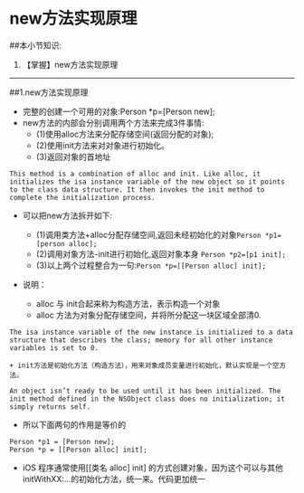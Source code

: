 # new方法实现原理
##本小节知识:
1. 【掌握】new方法实现原理

---

##1.new方法实现原理
- 完整的创建一个可用的对象:Person *p=[Person new];
- new方法的内部会分别调用两个方法来完成3件事情:
    + (1)使用alloc方法来分配存储空间(返回分配的对象);
    + (2)使用init方法来对对象进行初始化。
    + (3)返回对象的首地址

```objc
This method is a combination of alloc and init. Like alloc, it initializes the isa instance variable of the new object so it points to the class data structure. It then invokes the init method to complete the initialization process.
```

- 可以把new方法拆开如下:
    + (1)调用类方法+alloc分配存储空间,返回未经初始化的对象```Person *p1=[person alloc];```
    + (2)调用对象方法-init进行初始化,返回对象本身
```Person *p2=[p1 init];```
    + (3)以上两个过程整合为一句:```Person *p=[[Person alloc] init];```

- 说明：
    + alloc 与 init合起来称为构造方法，表示构造一个对象
    + alloc 方法为对象分配存储空间，并将所分配这一块区域全部清0.
```objc
The isa instance variable of the new instance is initialized to a data structure that describes the class; memory for all other instance variables is set to 0.
```
    + init方法是初始化方法（构造方法），用来对象成员变量进行初始化，默认实现是一个空方法。
```
An object isn’t ready to be used until it has been initialized. The init method defined in the NSObject class does no initialization; it simply returns self.
```

- 所以下面两句的作用是等价的
```objc
Person *p1 = [Person new];
Person *p = [[Person alloc] init];
```
- iOS 程序通常使用[[类名 alloc] init] 的方式创建对象，因为这个可以与其他initWithXX:...的初始化方法，统一来。代码更加统一
